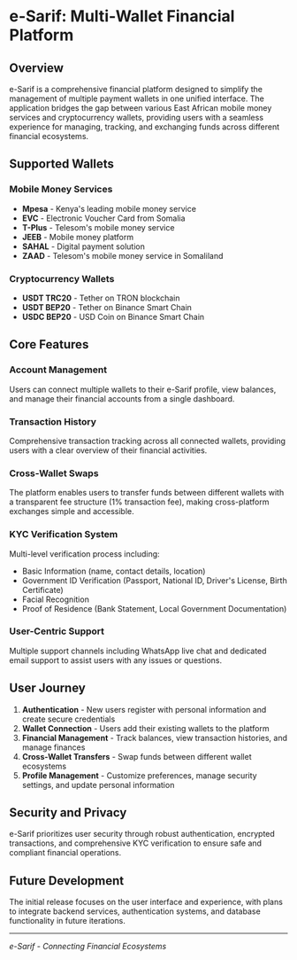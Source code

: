 # e-Sarif: Multi-Wallet Financial Platform

## Overview
e-Sarif is a comprehensive financial platform designed to simplify the management of multiple payment wallets in one unified interface. The application bridges the gap between various East African mobile money services and cryptocurrency wallets, providing users with a seamless experience for managing, tracking, and exchanging funds across different financial ecosystems.

## Supported Wallets

### Mobile Money Services
- **Mpesa** - Kenya's leading mobile money service
- **EVC** - Electronic Voucher Card from Somalia
- **T-Plus** - Telesom's mobile money service
- **JEEB** - Mobile money platform
- **SAHAL** - Digital payment solution
- **ZAAD** - Telesom's mobile money service in Somaliland

### Cryptocurrency Wallets
- **USDT TRC20** - Tether on TRON blockchain
- **USDT BEP20** - Tether on Binance Smart Chain
- **USDC BEP20** - USD Coin on Binance Smart Chain

## Core Features

### Account Management
Users can connect multiple wallets to their e-Sarif profile, view balances, and manage their financial accounts from a single dashboard.

### Transaction History
Comprehensive transaction tracking across all connected wallets, providing users with a clear overview of their financial activities.

### Cross-Wallet Swaps
The platform enables users to transfer funds between different wallets with a transparent fee structure (1% transaction fee), making cross-platform exchanges simple and accessible.

### KYC Verification System
Multi-level verification process including:
- Basic Information (name, contact details, location)
- Government ID Verification (Passport, National ID, Driver's License, Birth Certificate)
- Facial Recognition
- Proof of Residence (Bank Statement, Local Government Documentation)

### User-Centric Support
Multiple support channels including WhatsApp live chat and dedicated email support to assist users with any issues or questions.

## User Journey

1. **Authentication** - New users register with personal information and create secure credentials
2. **Wallet Connection** - Users add their existing wallets to the platform
3. **Financial Management** - Track balances, view transaction histories, and manage finances
4. **Cross-Wallet Transfers** - Swap funds between different wallet ecosystems
5. **Profile Management** - Customize preferences, manage security settings, and update personal information

## Security and Privacy
e-Sarif prioritizes user security through robust authentication, encrypted transactions, and comprehensive KYC verification to ensure safe and compliant financial operations.

## Future Development
The initial release focuses on the user interface and experience, with plans to integrate backend services, authentication systems, and database functionality in future iterations.

---

*e-Sarif - Connecting Financial Ecosystems*
